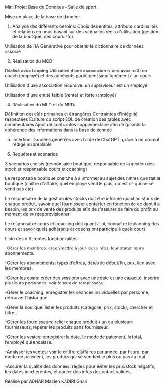 Mini Projet Base de Données – Salle de sport

Mise en place de la base de donnée:

1. Analyse des différents besoins:
Choix des entités, attributs, cardinalités et relations en nous basant
sur des scénarios réels d'utilisation (gestion de la boutique, des cours etc)

Utilisation de l'IA Générative pour obtenir le dictionnaire de données associé

2. Réalisation du MCD:
   
Réalisé avec Looping
Utilisation d’une association n-aire avec n=3: un coach (employé) et des adhérents participent simultanément à un cours

Utilisation d'une association récursive: un superviseur est un employé

Utilisation d'une entité faible (vente) et forte (employé)

4. Réalisation du MLD et du MPD:
   
Définition des clés primaires et étrangères
Contraintes d'intégrité respectées
Ecriture du script SQL de création des tables avec commentaires
Ajout de contraintes supplémentaire afin de garantir la cohérence des informations dans la base de donnée

5. Insertion:
Données générées avec l’aide de ChatGPT, grâce à un prompt rédigé au préalable

6. Requêtes et scenarios

3 scenarios choisis (responsable boutique, responsable de la gestion des stock et responsable cours et coaching)

Le responsable boutique cherche à s'informer au sujet des hiffres que fait la boutique (chiffre d'affaire, quel employé vend le plus, qu'est ce qui ne se vend pas etc)

Le responsable de la gestion des stocks doit être informé quant au stock de chaque produit, savoir quel fournisseur contacter en fonction de ce dont il a besoin,
les prix de vente des produits afin de s'assurer de faire du profit au moment de se réapprovisionner

Le responsable cours et coaching  doit quant à lui, connaître le planning des cours et savoir quels adhérents et coachs ont participé à quels cours 

Liste des différentes fonctionnalités:

-Gérer les membres: créer/mettre à jour leurs infos, leur statut, leurs abonnements.

-Gérer les abonnements: types d’offres, dates de début/fin, prix, lien avec les membres.

-Gérer les cours: créer des sessions avec une date et une capacité, inscrire plusieurs personnes, voir le taux de remplissage.

-Gérer le coaching: enregistrer les séances individuelles par personne, retrouver l’historique.

-Gérer la boutique: lister les produits (catégorie, prix, stock), chercher et filtrer.

-Gérer les fournisseurs: relier chaque produit à un ou plusieurs fournisseurs, repérer les produits sans fournisseur.

-Gérer les ventes: enregistrer la date, le mode de paiement, le total, l’employé qui encaisse.

-Analyser les ventes: voir le chiffre d’affaires par année, par heure, par mode de paiement, les produits qui se vendent le plus ou pas du tout.

-Assurer la qualité des données: règles pour éviter les prix/stock négatifs, les dates incohérentes, et garder des infos de contact valides.

Réalisé par
ADHAR Mazien
KADIRI Ghali
